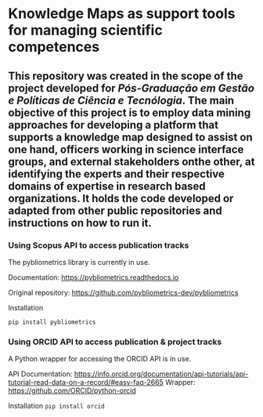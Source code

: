 # **Knowledge Maps as support tools for managing scientific competences**

## This repository was created in the scope of the project developed for _Pós-Graduação em Gestão e Políticas de Ciência e Tecnólogia_. The main objective of this project is to employ data mining approaches for developing a platform that supports a knowledge map designed to  assist  on  one  hand,  officers  working  in  science  interface  groups,  and  external  stakeholders  onthe  other,  at  identifying  the  experts  and  their  respective  domains  of  expertise  in  research  based organizations. It holds the code developed or adapted from other public repositories and instructions on how to run it. 

### Using Scopus API to access publication tracks

The pybliometrics library is currently in use. 

Documentation: https://pybliometrics.readthedocs.io

Original repository: https://github.com/pybliometrics-dev/pybliometrics

Installation

`pip install pybliometrics`

### Using ORCID API to access publication & project tracks

A Python wrapper for accessing the ORCID API is in use. 

API Documentation: https://info.orcid.org/documentation/api-tutorials/api-tutorial-read-data-on-a-record/#easy-faq-2665
Wrapper: https://github.com/ORCID/python-orcid

Installation
`pip install orcid`
